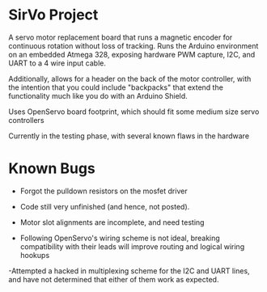 SirVo Project
=============

A servo motor replacement board that runs a magnetic encoder for continuous rotation without loss of tracking. 
Runs the Arduino environment on an embedded Atmega 328, exposing hardware PWM capture, I2C, and UART to a 4 wire input cable. 

Additionally, allows for a header on the back of the motor controller, with the intention that you could include "backpacks" that extend the functionality much like you do with an Arduino Shield. 

Uses OpenServo board footprint, which should fit some medium size servo controllers

Currently in the testing phase, with several known flaws in the hardware


Known Bugs
============

- Forgot the pulldown resistors on the mosfet driver

- Code still very unfinished (and hence, not posted). 

- Motor slot alignments are incomplete, and need testing

- Following OpenServo's wiring scheme is not ideal, breaking compatibility with their leads will improve routing and logical wiring hookups

-Attempted a hacked in multiplexing scheme for the I2C and UART lines, and have not determined that either of them work as expected. 







